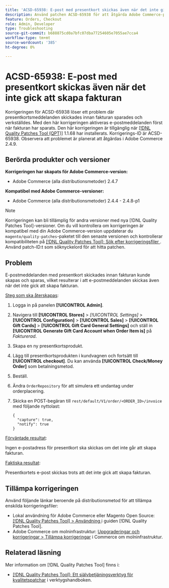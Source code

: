 ```yaml
---
title: 'ACSD-65938: E-post med presentkort skickas även när det inte gick att skapa fakturan'
description: Använd patchen ACSD-65938 för att åtgärda Adobe Commerce-problemet där presentkortsms skickades innan fakturan sparades och verkställdes, och se till att e-postmeddelanden utlöses när fakturan har sparats på rätt sätt.
feature: Orders, Checkout
role: Admin, Developer
type: Troubleshooting
source-git-commit: b688875cd0a7bfc07dba77254605e7055ae7cca4
workflow-type: tm+mt
source-wordcount: '385'
ht-degree: 0%

---
```



# ACSD-65938: E-post med presentkort skickas även när det inte gick att skapa fakturan

Korrigeringen för ACSD-65938 löser ett problem där presentkortsmeddelanden skickades innan fakturan sparades och verkställdes. Med den här korrigeringen aktiveras e-postmeddelanden först när fakturan har sparats. Den här korrigeringen är tillgänglig när [[!DNL Quality Patches Tool (QPT)]](/help/tools/quality-patches-tool/quality-patches-tool-to-self-serve-quality-patches.md) 1.1.68 har installerats. Korrigerings-ID är ACSD-65938. Observera att problemet är planerat att åtgärdas i Adobe Commerce 2.4.9.

## Berörda produkter och versioner

**Korrigeringen har skapats för Adobe Commerce-version:**

* Adobe Commerce (alla distributionsmetoder) 2.4.7

**Kompatibel med Adobe Commerce-versioner:**

* Adobe Commerce (alla distributionsmetoder) 2.4.4 - 2.4.8-p1

>[!NOTE]
>
>Korrigeringen kan bli tillämplig för andra versioner med nya [!DNL Quality Patches Tool]-versioner. Om du vill kontrollera om korrigeringen är kompatibel med din Adobe Commerce-version uppdaterar du `magento/quality-patches`-paketet till den senaste versionen och kontrollerar kompatibiliteten på [[!DNL Quality Patches Tool]: Sök efter korrigeringsfiler ](https://experienceleague.adobe.com/tools/commerce-quality-patches/index.html). Använd patch-ID:t som söknyckelord för att hitta patchen.

## Problem

E-postmeddelanden med presentkort skickades innan fakturan kunde skapas och sparas, vilket resulterar i att e-postmeddelanden skickas även när det inte gick att skapa fakturan.

<u>Steg som ska återskapas</u>:

1. Logga in på panelen **[!UICONTROL Admin]**.
2. Navigera till **[!UICONTROL Stores]** > *[!UICONTROL Settings]* > **[!UICONTROL Configuration]** > **[!UICONTROL Sales]** > **[!UICONTROL Gift Cards]** > **[!UICONTROL Gift Card General Settings]** och ställ in **[!UICONTROL Generate Gift Card Account when Order Item is]** på *Fakturerad*.
3. Skapa en ny presentkortsprodukt.
4. Lägg till presentkortsprodukten i kundvagnen och fortsätt till **[!UICONTROL checkout]**. Du kan använda **[!UICONTROL Check/Money Order]** som betalningsmetod.
5. Beställ.
6. Ändra `OrderRepository` för att simulera ett undantag under orderplacering.
7. Skicka en POST-begäran till `rest/default/V1/order/<ORDER_ID>/invoice` med följande nyttolast:

   ```
   {
     "capture": true,
     "notify": true
   }
   ```


<u>Förväntade resultat</u>:

Ingen e-postadress för presentkort ska skickas om det inte går att skapa fakturan.

<u>Faktiska resultat</u>:

Presentkortets e-post skickas trots att det inte gick att skapa fakturan.

## Tillämpa korrigeringen

Använd följande länkar beroende på distributionsmetod för att tillämpa enskilda korrigeringsfiler:

* Lokal användning för Adobe Commerce eller Magento Open Source: [[!DNL Quality Patches Tool] > Användning ](/help/tools/quality-patches-tool/usage.md) i guiden [!DNL Quality Patches Tool].
* Adobe Commerce om molninfrastruktur: [Uppgraderingar och korrigeringar > Tillämpa korrigeringar](https://experienceleague.adobe.com/docs/commerce-cloud-service/user-guide/develop/upgrade/apply-patches.html) i Commerce om molninfrastruktur.

## Relaterad läsning

Mer information om [!DNL Quality Patches Tool] finns i:

* [[!DNL Quality Patches Tool]: Ett självbetjäningsverktyg för kvalitetspatchar](/help/tools/quality-patches-tool/quality-patches-tool-to-self-serve-quality-patches.md) i verktygshandboken.
